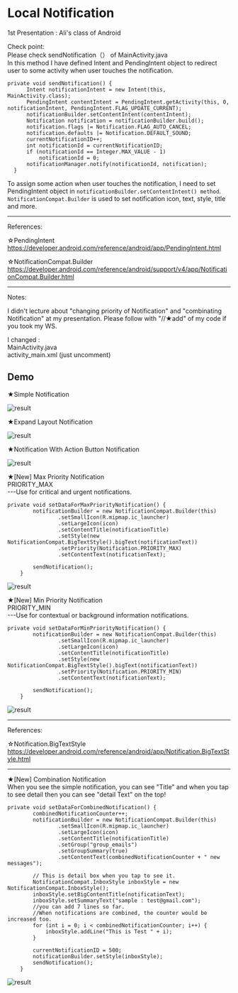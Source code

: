# Local Notification
1st Presentation : Ali's class of Android

Check point:  
Please check sendNotification（） of MainActivity.java  
In this method I have defined Intent and PendingIntent object to redirect user to some activity when user touches the notification.

```
private void sendNotification() {
      Intent notificationIntent = new Intent(this, MainActivity.class);
      PendingIntent contentIntent = PendingIntent.getActivity(this, 0, notificationIntent, PendingIntent.FLAG_UPDATE_CURRENT);
      notificationBuilder.setContentIntent(contentIntent);
      Notification notification = notificationBuilder.build();
      notification.flags |= Notification.FLAG_AUTO_CANCEL;
      notification.defaults |= Notification.DEFAULT_SOUND;
      currentNotificationID++;
      int notificationId = currentNotificationID;
      if (notificationId == Integer.MAX_VALUE - 1)
          notificationId = 0;
      notificationManager.notify(notificationId, notification);
  }  
```
To assign some action when user touches the notification, I need to set PendingIntent object in `notificationBuilder.setContentIntent() method`.
`NotificationCompat.Builder` is used to set notification icon, text, style, title and more.

--------------------------------------------------------------------------------
References:  

☆PendingIntent  
https://developer.android.com/reference/android/app/PendingIntent.html

☆NotificationCompat.Builder  
https://developer.android.com/reference/android/support/v4/app/NotificationCompat.Builder.html

--------------------------------------------------------------------------------

Notes:  

I didn't lecture about "changing priority of Notification" and "combinating Notification" at my presentation. Please follow with "//★add" of my code if you took my WS.

I changed :  
MainActivity.java  
activity_main.xml (just uncomment)


## Demo

★Simple Notification

![result](https://github.com/MAIMAI728/Alipractice_LocalNotification/blob/master/images/simpleNotification.gif)


★Expand Layout Notification

![result](https://github.com/MAIMAI728/Alipractice_LocalNotification/blob/master/images/ExpandLayoutNotification.gif)


★Notification With Action Button Notification

![result](https://github.com/MAIMAI728/Alipractice_LocalNotification/blob/master/images/actionNotification.gif)


★[New] Max Priority Notification  
PRIORITY_MAX  
---Use for critical and urgent notifications.  

```
private void setDataForMaxPriorityNotification() {
        notificationBuilder = new NotificationCompat.Builder(this)
                .setSmallIcon(R.mipmap.ic_launcher)
                .setLargeIcon(icon)
                .setContentTitle(notificationTitle)
                .setStyle(new NotificationCompat.BigTextStyle().bigText(notificationText))
                .setPriority(Notification.PRIORITY_MAX)
                .setContentText(notificationText);

        sendNotification();
    }
```
![result](https://github.com/MAIMAI728/Alipractice_LocalNotification/blob/master/images/MaxPriority.gif)


★[New] Min Priority Notification  
PRIORITY_MIN  
---Use for contextual or background information notifications.  

```
private void setDataForMinPriorityNotification() {
        notificationBuilder = new NotificationCompat.Builder(this)
                .setSmallIcon(R.mipmap.ic_launcher)
                .setLargeIcon(icon)
                .setContentTitle(notificationTitle)
                .setStyle(new NotificationCompat.BigTextStyle().bigText(notificationText))
                .setPriority(Notification.PRIORITY_MIN)
                .setContentText(notificationText);

        sendNotification();
    }
```
![result](https://github.com/MAIMAI728/Alipractice_LocalNotification/blob/master/images/MinPriority.gif)

--------------------------------------------------------------------------------
References:  

☆Notification.BigTextStyle  
https://developer.android.com/reference/android/app/Notification.BigTextStyle.html  

--------------------------------------------------------------------------------

★[New] Combination Notification  
When you see the simple notification, you can see "Title" and when you tap to see detail then you can see "detail Text" on the top!  

```
private void setDataForCombinedNotification() {
        combinedNotificationCounter++;
        notificationBuilder = new NotificationCompat.Builder(this)
                .setSmallIcon(R.mipmap.ic_launcher)
                .setLargeIcon(icon)
                .setContentTitle(notificationTitle)
                .setGroup("group_emails")
                .setGroupSummary(true)
                .setContentText(combinedNotificationCounter + " new messages");

        // This is detail box when you tap to see it.
        NotificationCompat.InboxStyle inboxStyle = new NotificationCompat.InboxStyle();
        inboxStyle.setBigContentTitle(notificationText);
        inboxStyle.setSummaryText("sample : test@gmail.com");
        //you can add 7 lines so far.
        //When notifications are combined, the counter would be increased too.
        for (int i = 0; i < combinedNotificationCounter; i++) {
            inboxStyle.addLine("This is Test " + i);
        }

        currentNotificationID = 500;
        notificationBuilder.setStyle(inboxStyle);
        sendNotification();
    }
```
![result](https://github.com/MAIMAI728/Alipractice_LocalNotification/blob/master/images/combinationNotification.gif)
